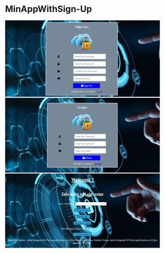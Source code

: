 # MinAppWithSign-Up
![](https://github.com/shraddhapandey100/MinAppWithSign-Up/blob/paneltime/PROJECT(CSE4001)/Project_Screen_Shots/1.png)
![](https://github.com/shraddhapandey100/MinAppWithSign-Up/blob/paneltime/PROJECT(CSE4001)/Project_Screen_Shots/2.png)
![](https://github.com/shraddhapandey100/MinAppWithSign-Up/blob/paneltime/PROJECT(CSE4001)/Project_Screen_Shots/3.png)
